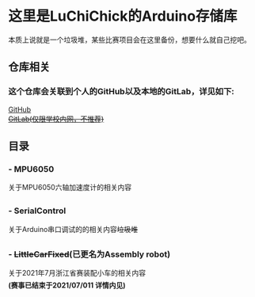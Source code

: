 # 这里是LuChiChick的Arduino存储库
本质上说就是一个垃圾堆，某些比赛项目会在这里备份，想要什么就自己挖吧。
## 仓库相关
### 这个仓库会关联到个人的GitHub以及本地的GitLab，详见如下:
[GitHub](https://github.com/LuChiChick/Arduino)  
~~[GitLab(仅限学校内网，不推荐)](http://10.26.26.75/LuChiChick/Arduino)~~
## 目录
###  - MPU6050
关于MPU6050六轴加速度计的相关内容
### - SerialControl
关于Arduino串口调试的的相关内容~~垃圾堆~~
### - ~~LittleCarFixed~~(已更名为Assembly robot)
关于2021年7月浙江省赛装配小车的相关内容  
**(赛事已结束于2021/07/011  详情内见)**
